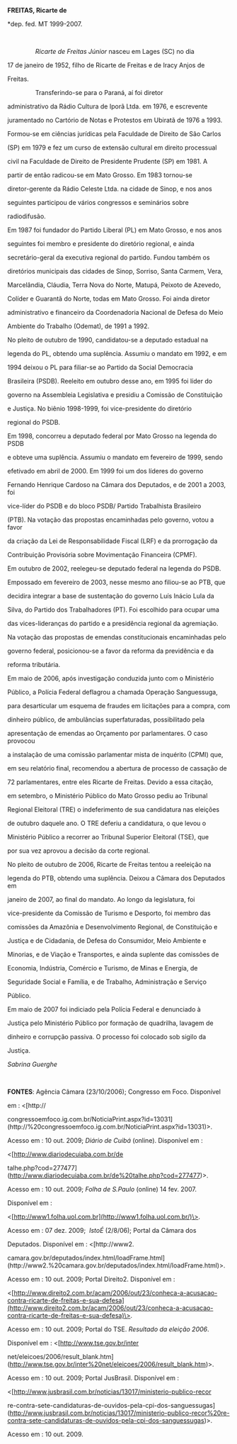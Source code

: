 **FREITAS, Ricarte de**



\*dep. fed. MT 1999-2007.



 



                *Ricarte de Freitas Júnior* nasceu em Lages (SC) no dia

17 de janeiro de 1952, filho de Ricarte de Freitas e de Iracy Anjos de

Freitas.



                Transferindo-se para o Paraná, aí foi diretor

administrativo da Rádio Cultura de Iporã Ltda. em 1976, e escrevente

juramentado no Cartório de Notas e Protestos em Ubiratã de 1976 a 1993.

Formou-se em ciências jurídicas pela Faculdade de Direito de São Carlos

(SP) em 1979 e fez um curso de extensão cultural em direito processual

civil na Faculdade de Direito de Presidente Prudente (SP) em 1981. A

partir de então radicou-se em Mato Grosso. Em 1983 tornou-se

diretor-gerente da Rádio Celeste Ltda. na cidade de Sinop, e nos anos

seguintes participou de vários congressos e seminários sobre

radiodifusão.



Em 1987 foi fundador do Partido Liberal (PL) em Mato Grosso, e nos anos

seguintes foi membro e presidente do diretório regional, e ainda

secretário-geral da executiva regional do partido. Fundou também os

diretórios municipais das cidades de Sinop, Sorriso, Santa Carmem, Vera,

Marcelândia, Cláudia, Terra Nova do Norte, Matupá, Peixoto de Azevedo,

Colíder e Guarantã do Norte, todas em Mato Grosso. Foi ainda diretor

administrativo e financeiro da Coordenadoria Nacional de Defesa do Meio

Ambiente do Trabalho (Odemat), de 1991 a 1992.



No pleito de outubro de 1990, candidatou-se a deputado estadual na

legenda do PL, obtendo uma suplência. Assumiu o mandato em 1992, e em

1994 deixou o PL para filiar-se ao Partido da Social Democracia

Brasileira (PSDB). Reeleito em outubro desse ano, em 1995 foi líder do

governo na Assembleia Legislativa e presidiu a Comissão de Constituição

e Justiça. No biênio 1998-1999, foi vice-presidente do diretório

regional do PSDB.



Em 1998, concorreu a deputado federal por Mato Grosso na legenda do PSDB

e obteve uma suplência. Assumiu o mandato em fevereiro de 1999, sendo

efetivado em abril de 2000. Em 1999 foi um dos líderes do governo

Fernando Henrique Cardoso na Câmara dos Deputados, e de 2001 a 2003, foi

vice-líder do PSDB e do bloco PSDB/ Partido Trabalhista Brasileiro

(PTB). Na votação das propostas encaminhadas pelo governo, votou a favor

da criação da Lei de Responsabilidade Fiscal (LRF) e da prorrogação da

Contribuição Provisória sobre Movimentação Financeira (CPMF).



Em outubro de 2002, reelegeu-se deputado federal na legenda do PSDB.

Empossado em fevereiro de 2003, nesse mesmo ano filiou-se ao PTB, que

decidira integrar a base de sustentação do governo Luís Inácio Lula da

Silva, do Partido dos Trabalhadores (PT). Foi escolhido para ocupar uma

das vices-lideranças do partido e a presidência regional da agremiação.

Na votação das propostas de emendas constitucionais encaminhadas pelo

governo federal, posicionou-se a favor da reforma da previdência e da

reforma tributária.



Em maio de 2006, após investigação conduzida junto com o Ministério

Público, a Polícia Federal deflagrou a chamada Operação Sanguessuga,

para desarticular um esquema de fraudes em licitações para a compra, com

dinheiro público, de ambulâncias superfaturadas, possibilitado pela

apresentação de emendas ao Orçamento por parlamentares. O caso provocou

a instalação de uma comissão parlamentar mista de inquérito (CPMI) que,

em seu relatório final, recomendou a abertura de processo de cassação de

72 parlamentares, entre eles Ricarte de Freitas. Devido a essa citação,

em setembro, o Ministério Público do Mato Grosso pediu ao Tribunal

Regional Eleitoral (TRE) o indeferimento de sua candidatura nas eleições

de outubro daquele ano. O TRE deferiu a candidatura, o que levou o

Ministério Público a recorrer ao Tribunal Superior Eleitoral (TSE), que

por sua vez aprovou a decisão da corte regional.



No pleito de outubro de 2006, Ricarte de Freitas tentou a reeleição na

legenda do PTB, obtendo uma suplência. Deixou a Câmara dos Deputados em

janeiro de 2007, ao final do mandato. Ao longo da legislatura, foi

vice-presidente da Comissão de Turismo e Desporto, foi membro das

comissões da Amazônia e Desenvolvimento Regional, de Constituição e

Justiça e de Cidadania, de Defesa do Consumidor, Meio Ambiente e

Minorias, e de Viação e Transportes, e ainda suplente das comissões de

Economia, Indústria, Comércio e Turismo, de Minas e Energia, de

Seguridade Social e Família, e de Trabalho, Administração e Serviço

Público.



Em maio de 2007 foi indiciado pela Polícia Federal e denunciado à

Justiça pelo Ministério Público por formação de quadrilha, lavagem de

dinheiro e corrupção passiva. O processo foi colocado sob sigilo da

Justiça.



*Sabrina Guerghe*



 



**FONTES**: Agência Câmara (23/10/2006); Congresso em Foco. Disponível

em : \<[http://

congressoemfoco.ig.com.br/NoticiaPrint.aspx?id=13031](http://%20congressoemfoco.ig.com.br/NoticiaPrint.aspx?id=13031)\>.

Acesso em : 10 out. 2009; *Diário de Cuibá* (online). Disponível em :

\<[http://www.diariodecuiaba.com.br/de

talhe.php?cod=277477](http://www.diariodecuiaba.com.br/de%20talhe.php?cod=277477)\>.

Acesso em : 10 out. 2009; *Folha de S.Paulo* (online) 14 fev. 2007.

Disponível em :

\<[http://www1.folha.uol.com.br](http://www1.folha.uol.com.br/)\>.

Acesso em : 07 dez. 2009;  *IstoÉ* (2/8/06); Portal da Câmara dos

Deputados. Disponível em : \<[http://www2.

camara.gov.br/deputados/index.html/loadFrame.html](http://www2.%20camara.gov.br/deputados/index.html/loadFrame.html)\>.

Acesso em : 10 out. 2009; Portal Direito2. Disponível em :

\<[http://www.direito2.com.br/acam/2006/out/23/conheca-a-acusacao-contra-ricarte-de-freitas-e-sua-defesa](http://www.direito2.com.br/acam/2006/out/23/conheca-a-acusacao-contra-ricarte-de-freitas-e-sua-defesa)\>.

Acesso em : 10 out. 2009; Portal do TSE. *Resultado da eleição 2006*.

Disponível em : \<[http://www.tse.gov.br/inter

net/eleicoes/2006/result\_blank.htm](http://www.tse.gov.br/inter%20net/eleicoes/2006/result_blank.htm)\>.

Acesso em : 10 out. 2009; Portal JusBrasil. Disponível em :

\<[http://www.jusbrasil.com.br/noticias/13017/ministerio-publico-recor

re-contra-sete-candidaturas-de-ouvidos-pela-cpi-dos-sanguessugas](http://www.jusbrasil.com.br/noticias/13017/ministerio-publico-recor%20re-contra-sete-candidaturas-de-ouvidos-pela-cpi-dos-sanguessugas)\>.

Acesso em : 10 out. 2009.



 

